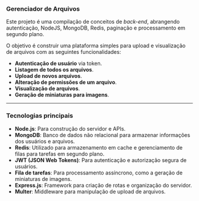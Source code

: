 ### **Gerenciador de Arquivos**

Este projeto é uma compilação de conceitos de *back-end*, abrangendo autenticação, NodeJS, MongoDB, Redis, paginação e processamento em segundo plano.

O objetivo é construir uma plataforma simples para upload e visualização de arquivos com as seguintes funcionalidades:

- **Autenticação de usuário** via token.  
- **Listagem de todos os arquivos**.  
- **Upload de novos arquivos**.  
- **Alteração de permissões de um arquivo**.  
- **Visualização de arquivos**.  
- **Geração de miniaturas para imagens**.  

---

### **Tecnologias principais**

- **Node.js**: Para construção do servidor e APIs.  
- **MongoDB**: Banco de dados não relacional para armazenar informações dos usuários e arquivos.  
- **Redis**: Utilizado para armazenamento em cache e gerenciamento de filas para tarefas em segundo plano.  
- **JWT (JSON Web Tokens)**: Para autenticação e autorização segura de usuários.  
- **Fila de tarefas**: Para processamento assíncrono, como a geração de miniaturas de imagens.  
- **Express.js**: Framework para criação de rotas e organização do servidor.  
- **Multer**: Middleware para manipulação de upload de arquivos.  

